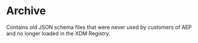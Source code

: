 # Archive

Contains old JSON schema files that were never used by customers of AEP and no longer loaded in the XDM Registry.
